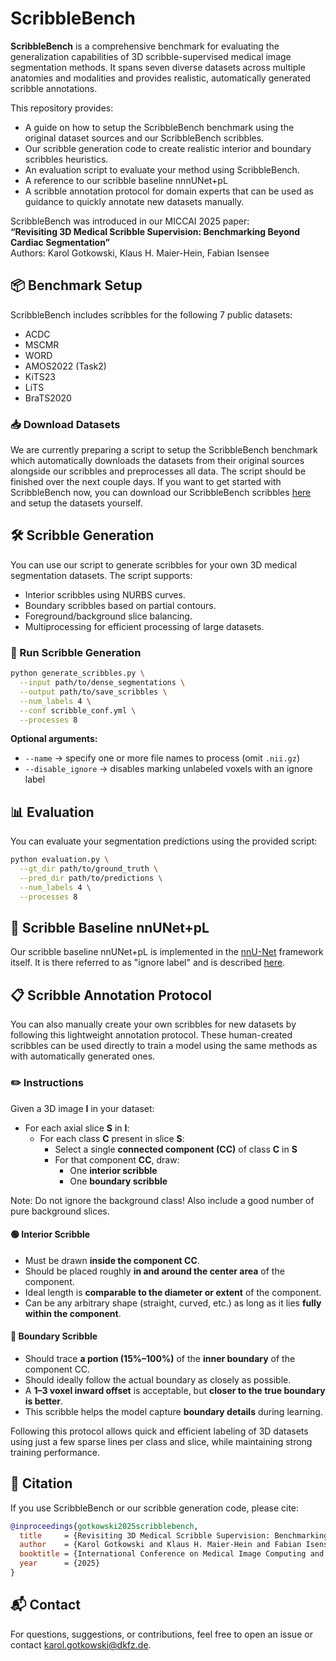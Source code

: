 # ScribbleBench

**ScribbleBench** is a comprehensive benchmark for evaluating the generalization capabilities of 3D scribble-supervised medical image segmentation methods. It spans seven diverse datasets across multiple anatomies and modalities and provides realistic, automatically generated scribble annotations.

This repository provides:
- A guide on how to setup the ScribbleBench benchmark using the original dataset sources and our ScribbleBench scribbles.
- Our scribble generation code to create realistic interior and boundary scribbles heuristics.
- An evaluation script to evaluate your method using ScribbleBench.
- A reference to our scribble baseline nnnUNet+pL
- A scribble annotation protocol for domain experts that can be used as guidance to quickly annotate new datasets manually.

ScribbleBench was introduced in our MICCAI 2025 paper:  
**“Revisiting 3D Medical Scribble Supervision: Benchmarking Beyond Cardiac Segmentation”**  
Authors: Karol Gotkowski, Klaus H. Maier-Hein, Fabian Isensee


## 📦 Benchmark Setup

ScribbleBench includes scribbles for the following 7 public datasets:
- ACDC
- MSCMR
- WORD
- AMOS2022 (Task2)
- KiTS23
- LiTS
- BraTS2020

### 📥 Download Datasets

We are currently preparing a script to setup the ScribbleBench benchmark which automatically downloads the datasets from their original sources alongside our scribbles and preprocesses all data. The script should be finished over the next couple days. If you want to get started with ScribbleBench now, you can download our ScribbleBench scribbles [here](https://syncandshare.desy.de/index.php/s/YT6Ky4CyBNKrmPw) and setup the datasets yourself.


## 🛠️ Scribble Generation

You can use our script to generate scribbles for your own 3D medical segmentation datasets. The script supports:
- Interior scribbles using NURBS curves.
- Boundary scribbles based on partial contours.
- Foreground/background slice balancing.
- Multiprocessing for efficient processing of large datasets.

### 🚀 Run Scribble Generation

```bash
python generate_scribbles.py \
  --input path/to/dense_segmentations \
  --output path/to/save_scribbles \
  --num_labels 4 \
  --conf scribble_conf.yml \
  --processes 8
```

**Optional arguments:**

* `--name` → specify one or more file names to process (omit `.nii.gz`)
* `--disable_ignore` → disables marking unlabeled voxels with an ignore label

## 📊 Evaluation

You can evaluate your segmentation predictions using the provided script:

```bash
python evaluation.py \
  --gt_dir path/to/ground_truth \
  --pred_dir path/to/predictions \
  --num_labels 4 \
  --processes 8
```

## 🧠 Scribble Baseline nnUNet+pL

Our scribble baseline nnUNet+pL is implemented in the [nnU-Net](https://github.com/MIC-DKFZ/nnUNet) framework itself. It is there referred to as "ignore label" and is described [here](https://github.com/MIC-DKFZ/nnUNet/blob/master/documentation/ignore_label.md).

## 📋 Scribble Annotation Protocol

You can also manually create your own scribbles for new datasets by following this lightweight annotation protocol. These human-created scribbles can be used directly to train a model using the same methods as with automatically generated ones.

### ✏️ Instructions

Given a 3D image **I** in your dataset:
- For each axial slice **S** in **I**:
  - For each class **C** present in slice **S**:
    - Select a single **connected component (CC)** of class **C** in **S**
    - For that component **CC**, draw:
      - One **interior scribble**
      - One **boundary scribble**

Note: Do not ignore the background class! Also include a good number of pure background slices.

#### 🟢 Interior Scribble
- Must be drawn **inside the component CC**.
- Should be placed roughly **in and around the center area** of the component.
- Ideal length is **comparable to the diameter or extent** of the component.
- Can be any arbitrary shape (straight, curved, etc.) as long as it lies **fully within the component**.

#### 🔵 Boundary Scribble
- Should trace **a portion (15%–100%)** of the **inner boundary** of the component CC.
- Should ideally follow the actual boundary as closely as possible.
- A **1–3 voxel inward offset** is acceptable, but **closer to the true boundary is better**.
- This scribble helps the model capture **boundary details** during learning.

Following this protocol allows quick and efficient labeling of 3D datasets using just a few sparse lines per class and slice, while maintaining strong training performance.



## 📄 Citation

If you use ScribbleBench or our scribble generation code, please cite:

```bibtex
@inproceedings{gotkowski2025scribblebench,
  title     = {Revisiting 3D Medical Scribble Supervision: Benchmarking Beyond Cardiac Segmentation},
  author    = {Karol Gotkowski and Klaus H. Maier-Hein and Fabian Isensee},
  booktitle = {International Conference on Medical Image Computing and Computer-Assisted Intervention (MICCAI)},
  year      = {2025}
}
```


## 📬 Contact

For questions, suggestions, or contributions, feel free to open an issue or contact [karol.gotkowski@dkfz.de](mailto:karol.gotkowski@dkfz.de).
